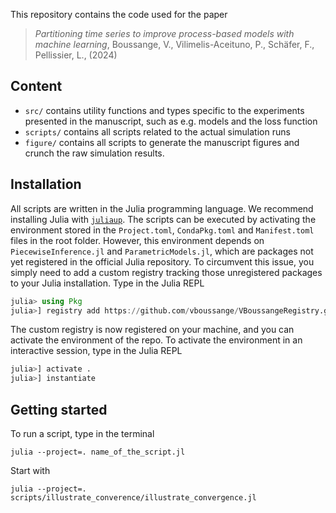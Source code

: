 This repository contains the code used for the paper 

> *Partitioning time series to improve process-based models with machine learning*, Boussange, V., Vilimelis-Aceituno, P., Schäfer, F., Pellissier, L., (2024)

## Content
- `src/` contains utility functions and types specific to the experiments presented in the manuscript, such as e.g. models and the loss function
- `scripts/` contains all scripts related to the actual simulation runs
- `figure/` contains all scripts to generate the manuscript figures and crunch the raw simulation results.


## Installation
All scripts are written in the Julia programming language. We recommend installing Julia with [`juliaup`](https://github.com/JuliaLang/juliaup).
The scripts can be executed by activating the environment stored in the `Project.toml`, `CondaPkg.toml` and `Manifest.toml` files in the root folder. However, this environment depends on `PiecewiseInference.jl` and `ParametricModels.jl`, which are packages not yet registered in the official Julia repository. To circumvent this issue, you simply need to add a custom registry tracking those unregistered packages to your Julia installation. Type in the Julia REPL

```julia
julia> using Pkg
julia>] registry add https://github.com/vboussange/VBoussangeRegistry.git
```
The custom registry is now registered on your machine, and you can activate the environment of the repo.
To activate the environment in an interactive session, type in the Julia REPL

```julia
julia>] activate .
julia>] instantiate
```


## Getting started
To run a script, type in the terminal
```
julia --project=. name_of_the_script.jl
```

Start with
```
julia --project=. scripts/illustrate_converence/illustrate_convergence.jl
```